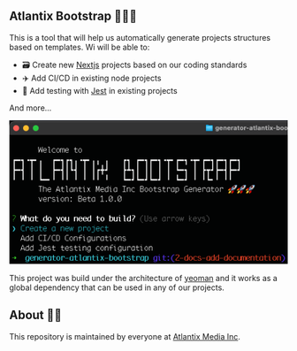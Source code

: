 ## Atlantix Bootstrap 🚀🚀🚀
This is a tool that will help us automatically generate projects structures based on templates.
Wi will be able to:

* 🗃️ Create new [Nextjs](https://nextjs.org/) projects based on our coding standards
* ✈️ Add CI/CD in existing node projects
* 🧪 Add testing with [Jest](https://jestjs.io/) in existing projects

And more...

![preview](./assets/bootstrap-preview.png) 

This project was build under the architecture of [yeoman](https://yeoman.io/) and it works as a global 
dependency that can be used in any of our projects.

## About 🧑‍💻
This repository is maintained by everyone at [Atlantix Media Inc](https://github.com/Atlantix-Media-Inc).
